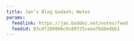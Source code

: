 ```yaml
---
title: Jan’s Blog &ndash; Notes
params:
  feedlink: https://jan.boddez.net/notes/feed
  feedid: 83c8f200806c9c89725ceea76d8edbb1
---
```

